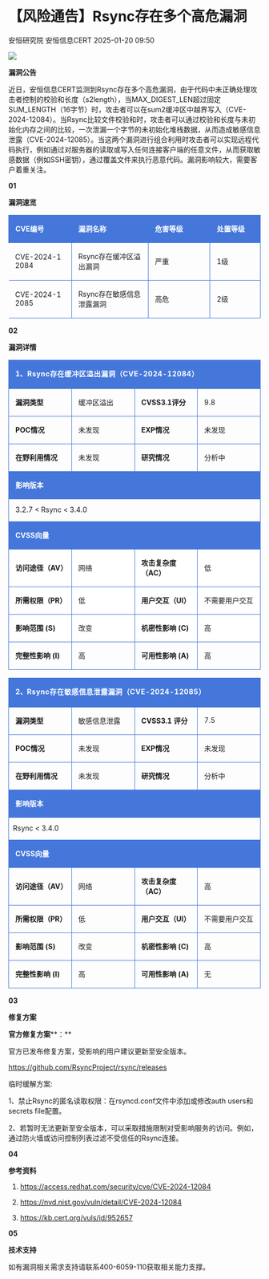 #  【风险通告】Rsync存在多个高危漏洞   
安恒研究院  安恒信息CERT   2025-01-20 09:50  
  
![](https://mmbiz.qpic.cn/mmbiz_jpg/JAzzLj4nXevrbRSvWKlpibU238wmrQ8Fo2AbDkPzia3P6AsR4MxML7J2nQPTkiazI1yJhmKib873btfcAkZ7wocYgA/640?wx_fmt=jpeg&from=appmsg "")  
  
**漏洞公告**  
  
  
  
近日，安恒信息CERT监测到Rsync存在多个高危漏洞，由于代码中未正确处理攻击者控制的校验和长度（s2length），当MAX_DIGEST_LEN超过固定SUM_LENGTH（16字节）时，攻击者可以在sum2缓冲区中越界写入（CVE-2024-12084）。当Rsync比较文件校验和时，攻击者可以通过校验和长度与未初始化内存之间的比较，一次泄漏一个字节的未初始化堆栈数据，从而造成敏感信息泄露（CVE-2024-12085）。当这两个漏洞进行组合利用时攻击者可以实现远程代码执行，例如通过对服务器的读取或写入任何连接客户端的任意文件，从而获取敏感数据（例如SSH密钥），通过覆盖文件来执行恶意代码。漏洞影响较大，需要客户着重关注。  
  
  
**01**  
  
**漏洞速览**  
  
  
<table><tbody><tr style="box-sizing:border-box;"><td colspan="1" rowspan="1" style="border-width:1px;border-color:#4577da;border-style:solid;background-color:#4577da;box-sizing:border-box;" width="25.0000%" data-style="border-width:1px;border-color:rgb(69, 119, 218);border-style:solid;background-color:rgb(69, 119, 218);box-sizing:border-box;" class="js_darkmode__7" align="center" valign="middle"><section style="margin:5px 0%;box-sizing:border-box;"><section style="text-align:left;padding:0px 5px;font-size:14px;color:#ffffff;box-sizing:border-box;margin-bottom:unset;"><p><strong style="box-sizing:border-box;">CVE编号</strong></p></section></section></td><td colspan="1" rowspan="1" style="border-width:1px;border-color:#4577da;border-style:solid;background-color:#4577da;box-sizing:border-box;" width="NaN" data-style="border-width:1px;border-color:rgb(69, 119, 218);border-style:solid;background-color:rgb(69, 119, 218);box-sizing:border-box;" class="js_darkmode__8" align="center" valign="middle"><section style="margin:5px 0%;box-sizing:border-box;"><section style="text-align:left;padding:0px 5px;font-size:14px;color:#ffffff;box-sizing:border-box;margin-bottom:unset;"><p><strong style="box-sizing:border-box;">漏洞名称</strong></p></section></section></td><td colspan="1" rowspan="1" style="border-width:1px;border-color:#4577da;border-style:solid;background-color:#4577da;box-sizing:border-box;" width="123.33333333333333" data-style="border-width:1px;border-color:rgb(69, 119, 218);border-style:solid;background-color:rgb(69, 119, 218);box-sizing:border-box;" class="js_darkmode__9" align="center" valign="middle"><section style="margin:5px 0%;box-sizing:border-box;"><section style="text-align:left;padding:0px 5px;font-size:14px;color:#ffffff;box-sizing:border-box;margin-bottom:unset;"><p><strong style="box-sizing:border-box;">危害等级</strong></p></section></section></td><td colspan="1" rowspan="1" style="border-width:1px;border-color:#4577da;border-style:solid;background-color:#4577da;box-sizing:border-box;" width="19.9900%" data-style="border-width:1px;border-color:rgb(69, 119, 218);border-style:solid;background-color:rgb(69, 119, 218);box-sizing:border-box;" class="js_darkmode__10" align="center" valign="middle"><section style="margin:5px 0%;box-sizing:border-box;"><section style="text-align:left;padding:0px 5px;font-size:14px;color:#ffffff;box-sizing:border-box;margin-bottom:unset;"><p><strong style="box-sizing:border-box;">处置等级</strong></p></section></section></td></tr><tr><td width="25.0000%" style="border-width:1px;border-color:#4577da;border-right-style:solid;border-bottom-style:solid;box-sizing:border-box;word-break:break-all;" align="center" valign="middle"><section style="margin:5px 0%;box-sizing:border-box;"><section style="text-align:left;padding:0px 5px;font-size:14px;box-sizing:border-box;margin-bottom:unset;"><section style="text-indent:0em;margin-bottom:unset;">CVE-2024-12084</section></section></section></td><td width="153.33333333333334" style="border-width:1px;border-color:#4577da;border-right-style:solid;border-bottom-style:solid;box-sizing:border-box;word-break:break-all;" align="center" valign="middle"><section style="margin:5px 0%;box-sizing:border-box;"><section style="text-align:left;padding:0px 5px;font-size:14px;box-sizing:border-box;margin-bottom:unset;"><p>Rsync存在缓冲区溢出漏洞</p></section></section></td><td width="123.33333333333333" style="border-width:1px;border-color:#4577da;border-right-style:solid;border-bottom-style:solid;box-sizing:border-box;word-break:break-all;" align="center" valign="middle"><section style="margin:5px 0%;box-sizing:border-box;"><section style="text-align:left;padding:0px 5px;font-size:14px;box-sizing:border-box;margin-bottom:unset;">严重</section></section></td><td width="19.9900%" style="border-width:1px;border-color:#4577da;border-right-style:solid;border-bottom-style:solid;box-sizing:border-box;" align="center" valign="middle"><section style="margin:5px 0%;box-sizing:border-box;"><section style="text-align:left;padding:0px 5px;font-size:14px;box-sizing:border-box;margin-bottom:unset;"><p>1级<br/></p></section></section></td></tr><tr><td width="25.0000%" style="border-width:1px;border-color:#4577da;border-right-style:solid;border-bottom-style:solid;box-sizing:border-box;word-break:break-all;" align="center" valign="middle"><section style="margin:5px 0%;box-sizing:border-box;"><section style="text-align:left;padding:0px 5px;font-size:14px;box-sizing:border-box;margin-bottom:unset;"><p>CVE-2024-12085</p></section></section></td><td width="NaN" style="border-width:1px;border-color:#4577da;border-right-style:solid;border-bottom-style:solid;box-sizing:border-box;word-break:break-all;" align="center" valign="middle"><section style="margin:5px 0%;box-sizing:border-box;"><section style="text-align:left;padding:0px 5px;font-size:14px;box-sizing:border-box;margin-bottom:unset;"><p>Rsync存在敏感信息泄露漏洞</p></section></section></td><td width="123.33333333333333" style="border-width:1px;border-color:#4577da;border-right-style:solid;border-bottom-style:solid;box-sizing:border-box;" align="center" valign="middle"><section style="margin:5px 0%;box-sizing:border-box;"><section style="text-align:left;padding:0px 5px;font-size:14px;box-sizing:border-box;margin-bottom:unset;"><p>高危</p></section></section></td><td width="19.9900%" style="border-width:1px;border-color:#4577da;border-right-style:solid;border-bottom-style:solid;box-sizing:border-box;" align="center" valign="middle"><section style="margin:5px 0%;box-sizing:border-box;"><section style="text-align:left;padding:0px 5px;font-size:14px;box-sizing:border-box;margin-bottom:unset;"><p>2级<br/></p></section></section></td></tr></tbody></table>  
  
  
**02**  
  
**漏洞详情**  
  
  
<table><tbody style="box-sizing:border-box;"><tr style="box-sizing:border-box;"><td colspan="4" rowspan="1" style="border-width:1px;border-color:#4577da;border-style:solid;background-color:#4577da;box-sizing:border-box;" width="99.9900%"><section style="margin:5px 0%;box-sizing:border-box;"><section style="text-align:left;padding:0px 5px;font-size:14px;color:#FFFFFF;box-sizing:border-box;margin-bottom:unset;"><p><strong style="box-sizing:border-box;">1<span style="font-size:14px;color:#ffffff;font-weight:700;letter-spacing:0.57834px;line-height:22.4px;">、</span></strong><strong style="box-sizing:border-box;"><span style="font-size:14px;color:#ffffff;font-weight:700;letter-spacing:0.57834px;line-height:22.4px;">Rsync存在缓冲区溢出漏洞（CVE-2024-12084）</span></strong></p></section></section></td></tr><tr style="box-sizing:border-box;"><td colspan="1" rowspan="1" style="border-width:1px;border-color:#4577da;border-style:solid;box-sizing:border-box;" width="25.0000%"><section style="margin:5px 0%;box-sizing:border-box;"><section style="text-align:left;padding:0px 5px;font-size:14px;box-sizing:border-box;margin-bottom:unset;"><p><strong style="box-sizing:border-box;">漏洞类型</strong></p></section></section></td><td colspan="1" rowspan="1" style="border-width:1px;border-color:#4577da;border-style:solid;box-sizing:border-box;" width="25.0000%"><section style="margin:5px 0%;box-sizing:border-box;"><section style="text-align:left;padding:0px 5px;font-size:14px;box-sizing:border-box;margin-bottom:unset;"><p>缓冲区溢出<br/></p></section></section></td><td colspan="1" rowspan="1" style="border-width:1px;border-color:#4577da;border-style:solid;box-sizing:border-box;" width="25.0000%"><section style="margin:5px 0%;box-sizing:border-box;"><section style="text-align:left;padding:0px 5px;font-size:14px;box-sizing:border-box;margin-bottom:unset;"><p><strong style="box-sizing:border-box;">CVSS3.1评分<br/></strong></p></section></section></td><td colspan="1" rowspan="1" style="border-width:1px;border-color:#4577da;border-style:solid;box-sizing:border-box;" width="24.9900%"><section style="margin:5px 0%;box-sizing:border-box;"><section style="text-align:left;padding:0px 5px;font-size:14px;box-sizing:border-box;margin-bottom:unset;"><p>9.8</p></section></section></td></tr><tr style="box-sizing:border-box;"><td colspan="1" rowspan="1" style="border-width:1px;border-color:#4577da;border-style:solid;box-sizing:border-box;" width="25.0000%"><section style="margin:5px 0%;box-sizing:border-box;"><section style="text-align:left;padding:0px 5px;font-size:14px;box-sizing:border-box;margin-bottom:unset;"><p><strong style="box-sizing:border-box;">POC情况</strong></p></section></section></td><td colspan="1" rowspan="1" style="border-width:1px;border-color:#4577da;border-style:solid;box-sizing:border-box;" width="25.0000%"><section style="margin:5px 0%;box-sizing:border-box;"><section style="text-align:left;padding:0px 5px;font-size:14px;box-sizing:border-box;margin-bottom:unset;"><p>未发现</p></section></section></td><td colspan="1" rowspan="1" style="border-width:1px;border-color:#4577da;border-style:solid;box-sizing:border-box;" width="25.0000%"><section style="margin:5px 0%;box-sizing:border-box;"><section style="text-align:left;padding:0px 5px;font-size:14px;box-sizing:border-box;margin-bottom:unset;"><p><strong style="box-sizing:border-box;">EXP情况</strong></p></section></section></td><td colspan="1" rowspan="1" style="border-width:1px;border-color:#4577da;border-style:solid;box-sizing:border-box;" width="24.9900%"><section style="margin:5px 0%;box-sizing:border-box;"><section style="text-align:left;padding:0px 5px;font-size:14px;box-sizing:border-box;margin-bottom:unset;"><p>未发现</p></section></section></td></tr><tr style="box-sizing:border-box;"><td colspan="1" rowspan="1" style="border-width:1px;border-color:#4577da;border-style:solid;box-sizing:border-box;" width="25.0000%"><section style="margin:5px 0%;box-sizing:border-box;"><section style="text-align:left;padding:0px 5px;font-size:14px;box-sizing:border-box;margin-bottom:unset;"><p><strong style="box-sizing:border-box;">在野利用情况</strong></p></section></section></td><td colspan="1" rowspan="1" style="border-width:1px;border-color:#4577da;border-style:solid;box-sizing:border-box;" width="25.0000%"><section style="margin:5px 0%;box-sizing:border-box;"><section style="text-align:left;padding:0px 5px;font-size:14px;box-sizing:border-box;margin-bottom:unset;"><p>未发现</p></section></section></td><td colspan="1" rowspan="1" style="border-width:1px;border-color:#4577da;border-style:solid;box-sizing:border-box;" width="25.0000%"><section style="margin:5px 0%;box-sizing:border-box;"><section style="text-align:left;padding:0px 5px;font-size:14px;box-sizing:border-box;margin-bottom:unset;"><p><strong style="box-sizing:border-box;">研究情况</strong></p></section></section></td><td colspan="1" rowspan="1" style="border-width:1px;border-color:#4577da;border-style:solid;box-sizing:border-box;" width="24.9900%"><section style="margin:5px 0%;box-sizing:border-box;"><section style="text-align:left;padding:0px 5px;font-size:14px;box-sizing:border-box;margin-bottom:unset;"><p>分析中<br/></p></section></section></td></tr><tr style="box-sizing:border-box;"><td colspan="4" rowspan="1" style="border-width:1px;border-color:#4577da;border-style:solid;background-color:#4577da;box-sizing:border-box;" width="99.9900%"><section style="margin:5px 0%;box-sizing:border-box;"><section style="text-align:left;padding:0px 5px;font-size:14px;color:#FFFFFF;box-sizing:border-box;margin-bottom:unset;"><p><strong style="box-sizing:border-box;">影响版本</strong></p></section></section></td></tr><tr style="box-sizing:border-box;"><td colspan="4" rowspan="1" style="border-width:1px;border-color:#4577da;border-style:solid;box-sizing:border-box;" width="99.9900%"><section style="margin:5px 0%;box-sizing:border-box;"><section style="text-align:left;padding:0px 5px;font-size:14px;line-height:2;box-sizing:border-box;margin-bottom:unset;">3.2.7 &lt; Rsync &lt; 3.4.0</section></section></td></tr><tr style="box-sizing:border-box;"><td colspan="4" rowspan="1" style="border-width:1px;border-color:#4577da;border-style:solid;background-color:#4577da;box-sizing:border-box;" width="99.9900%"><section style="margin:5px 0%;box-sizing:border-box;"><section style="text-align:left;padding:0px 5px;font-size:14px;color:#FFFFFF;box-sizing:border-box;margin-bottom:unset;"><p><strong style="box-sizing:border-box;">CVSS向量</strong></p></section></section></td></tr><tr style="box-sizing:border-box;"><td colspan="1" rowspan="1" style="border-width:1px;border-color:#4577da;border-style:solid;box-sizing:border-box;background-color:#ffffff;" width="25.0000%"><section style="margin:5px 0%;box-sizing:border-box;"><section style="text-align:left;padding:0px 5px;font-size:14px;box-sizing:border-box;margin-bottom:unset;"><p><strong style="box-sizing:border-box;">访问途径（AV）</strong></p></section></section></td><td colspan="1" rowspan="1" style="border-width:1px;border-color:#4577da;border-style:solid;box-sizing:border-box;background-color:#ffffff;" width="25.0000%"><section style="margin:5px 0%;box-sizing:border-box;"><section style="text-align:left;padding:0px 5px;font-size:14px;box-sizing:border-box;margin-bottom:unset;"><p>网络<br/></p></section></section></td><td colspan="1" rowspan="1" style="border-width:1px;border-color:#4577da;border-style:solid;box-sizing:border-box;background-color:#ffffff;" width="25.0000%"><section style="margin:5px 0%;box-sizing:border-box;"><section style="text-align:left;padding:0px 5px;font-size:14px;box-sizing:border-box;margin-bottom:unset;"><p><strong style="box-sizing:border-box;">攻击复杂度（AC）</strong></p></section></section></td><td colspan="1" rowspan="1" style="border-width:1px;border-color:#4577da;border-style:solid;box-sizing:border-box;background-color:#ffffff;" width="24.9900%"><section style="margin:5px 0%;box-sizing:border-box;"><section style="text-align:left;padding:0px 5px;font-size:14px;box-sizing:border-box;margin-bottom:unset;"><p>低<br/></p></section></section></td></tr><tr style="box-sizing:border-box;"><td colspan="1" rowspan="1" style="border-width:1px;border-color:#4577da;border-style:solid;box-sizing:border-box;background-color:#ffffff;" width="25.0000%"><section style="margin:5px 0%;box-sizing:border-box;"><section style="text-align:left;padding:0px 5px;font-size:14px;box-sizing:border-box;margin-bottom:unset;"><p><strong style="box-sizing:border-box;">所需权限（PR）</strong></p></section></section></td><td colspan="1" rowspan="1" style="border-width:1px;border-color:#4577da;border-style:solid;box-sizing:border-box;background-color:#ffffff;" width="25.0000%"><section style="margin:5px 0%;box-sizing:border-box;"><section style="text-align:left;padding:0px 5px;font-size:14px;box-sizing:border-box;margin-bottom:unset;"><p>低<br/></p></section></section></td><td colspan="1" rowspan="1" style="border-width:1px;border-color:#4577da;border-style:solid;box-sizing:border-box;background-color:#ffffff;" width="25.0000%"><section style="margin:5px 0%;box-sizing:border-box;"><section style="text-align:left;padding:0px 5px;font-size:14px;box-sizing:border-box;margin-bottom:unset;"><p><strong style="box-sizing:border-box;"><span style="box-sizing:border-box;">用户交互（UI）</span></strong></p></section></section></td><td colspan="1" rowspan="1" style="border-width:1px;border-color:#4577da;border-style:solid;box-sizing:border-box;background-color:#ffffff;" width="24.9900%"><section style="margin:5px 0%;box-sizing:border-box;"><section style="text-align:left;padding:0px 5px;font-size:14px;box-sizing:border-box;margin-bottom:unset;"><p>不需要用户交互<br/></p></section></section></td></tr><tr style="box-sizing:border-box;"><td colspan="1" rowspan="1" style="border-width:1px;border-color:#4577da;border-style:solid;box-sizing:border-box;background-color:#ffffff;" width="25.0000%"><section style="margin:5px 0%;box-sizing:border-box;"><section style="text-align:left;padding:0px 5px;font-size:14px;box-sizing:border-box;margin-bottom:unset;"><p><strong style="box-sizing:border-box;">影响范围 (S)</strong><br style="box-sizing:border-box;"/></p></section></section></td><td colspan="1" rowspan="1" style="border-width:1px;border-color:#4577da;border-style:solid;box-sizing:border-box;background-color:#ffffff;" width="25.0000%"><section style="margin:5px 0%;box-sizing:border-box;"><section style="text-align:left;padding:0px 5px;font-size:14px;box-sizing:border-box;margin-bottom:unset;"><p>改变<br/></p></section></section></td><td colspan="1" rowspan="1" style="border-width:1px;border-color:#4577da;border-style:solid;box-sizing:border-box;background-color:#ffffff;" width="25.0000%"><section style="margin:5px 0%;box-sizing:border-box;"><section style="text-align:left;padding:0px 5px;font-size:14px;box-sizing:border-box;margin-bottom:unset;"><p><strong style="box-sizing:border-box;"><span style="box-sizing:border-box;">机密性影响 (C)</span></strong><br style="box-sizing:border-box;"/></p></section></section></td><td colspan="1" rowspan="1" style="border-width:1px;border-color:#4577da;border-style:solid;box-sizing:border-box;background-color:#ffffff;" width="24.9900%"><section style="margin:5px 0%;box-sizing:border-box;"><section style="text-align:left;padding:0px 5px;font-size:14px;box-sizing:border-box;margin-bottom:unset;"><p>高<br/></p></section></section></td></tr><tr style="box-sizing:border-box;"><td colspan="1" rowspan="1" style="border-width:1px;border-color:#4577da;border-style:solid;box-sizing:border-box;" width="25.0000%"><section style="margin:5px 0%;box-sizing:border-box;"><section style="text-align:left;padding:0px 5px;font-size:14px;box-sizing:border-box;margin-bottom:unset;"><p><strong style="box-sizing:border-box;"><strong style="box-sizing:border-box;">完整性影响 (I)</strong></strong></p></section></section></td><td colspan="1" rowspan="1" style="border-width:1px;border-color:#4577da;border-style:solid;box-sizing:border-box;" width="25.0000%"><section style="margin:5px 0%;box-sizing:border-box;"><section style="text-align:left;padding:0px 5px;font-size:14px;box-sizing:border-box;margin-bottom:unset;"><p>高<br/></p></section></section></td><td colspan="1" rowspan="1" style="border-width:1px;border-color:#4577da;border-style:solid;box-sizing:border-box;" width="25.0000%"><section style="margin:5px 0%;box-sizing:border-box;"><section style="text-align:left;padding:0px 5px;font-size:14px;box-sizing:border-box;margin-bottom:unset;"><p><strong style="box-sizing:border-box;">可用性影响 (A)</strong></p></section></section></td><td colspan="1" rowspan="1" style="border-width:1px;border-color:#4577da;border-style:solid;box-sizing:border-box;" width="24.9900%"><section style="margin:5px 0%;box-sizing:border-box;"><section style="text-align:left;padding:0px 5px;font-size:14px;box-sizing:border-box;margin-bottom:unset;">高<br/></section></section></td></tr></tbody></table>  
  
<table><tbody style="box-sizing:border-box;"><tr style="box-sizing:border-box;"><td colspan="4" rowspan="1" style="border-width:1px;border-color:#4577da;border-style:solid;background-color:#4577da;box-sizing:border-box;" width="99.9900%"><section style="margin:5px 0%;box-sizing:border-box;"><section style="text-align:left;padding:0px 5px;font-size:14px;color:#FFFFFF;box-sizing:border-box;margin-bottom:unset;"><p><strong style="box-sizing:border-box;">2、</strong><strong style="box-sizing:border-box;"><span style="font-size:14px;color:#ffffff;font-weight:700;letter-spacing:0.57834px;line-height:22.4px;">Rsync存在敏感信息泄露漏洞（CVE-2024-12085）</span></strong></p></section></section></td></tr><tr style="box-sizing:border-box;"><td colspan="1" rowspan="1" style="border-width:1px;border-color:#4577da;border-style:solid;box-sizing:border-box;" width="25.0000%"><section style="margin:5px 0%;box-sizing:border-box;"><section style="text-align:left;padding:0px 5px;font-size:14px;box-sizing:border-box;margin-bottom:unset;"><p><strong style="box-sizing:border-box;">漏洞类型</strong></p></section></section></td><td colspan="1" rowspan="1" style="border-width:1px;border-color:#4577da;border-style:solid;box-sizing:border-box;" width="25.0000%"><section style="margin:5px 0%;box-sizing:border-box;"><section style="text-align:left;padding:0px 5px;font-size:14px;box-sizing:border-box;margin-bottom:unset;"><p>敏感信息泄露<br/></p></section></section></td><td colspan="1" rowspan="1" style="border-width:1px;border-color:#4577da;border-style:solid;box-sizing:border-box;" width="25.0000%"><section style="margin:5px 0%;box-sizing:border-box;"><section style="text-align:left;padding:0px 5px;font-size:14px;box-sizing:border-box;margin-bottom:unset;"><p><strong style="box-sizing:border-box;">CVSS3.1 评分<br/></strong></p></section></section></td><td colspan="1" rowspan="1" style="border-width:1px;border-color:#4577da;border-style:solid;box-sizing:border-box;" width="24.9900%"><section style="margin:5px 0%;box-sizing:border-box;"><section style="text-align:left;padding:0px 5px;font-size:14px;box-sizing:border-box;margin-bottom:unset;"><p>7.5<br/></p></section></section></td></tr><tr style="box-sizing:border-box;"><td colspan="1" rowspan="1" style="border-width:1px;border-color:#4577da;border-style:solid;box-sizing:border-box;" width="25.0000%"><section style="margin:5px 0%;box-sizing:border-box;"><section style="text-align:left;padding:0px 5px;font-size:14px;box-sizing:border-box;margin-bottom:unset;"><p><strong style="box-sizing:border-box;">POC情况</strong></p></section></section></td><td colspan="1" rowspan="1" style="border-width:1px;border-color:#4577da;border-style:solid;box-sizing:border-box;" width="25.0000%"><section style="margin:5px 0%;box-sizing:border-box;"><section style="text-align:left;padding:0px 5px;font-size:14px;box-sizing:border-box;margin-bottom:unset;"><p>未发现</p></section></section></td><td colspan="1" rowspan="1" style="border-width:1px;border-color:#4577da;border-style:solid;box-sizing:border-box;" width="25.0000%"><section style="margin:5px 0%;box-sizing:border-box;"><section style="text-align:left;padding:0px 5px;font-size:14px;box-sizing:border-box;margin-bottom:unset;"><p><strong style="box-sizing:border-box;">EXP情况</strong></p></section></section></td><td colspan="1" rowspan="1" style="border-width:1px;border-color:#4577da;border-style:solid;box-sizing:border-box;" width="24.9900%"><section style="margin:5px 0%;box-sizing:border-box;"><section style="text-align:left;padding:0px 5px;font-size:14px;box-sizing:border-box;margin-bottom:unset;"><p>未发现</p></section></section></td></tr><tr style="box-sizing:border-box;"><td colspan="1" rowspan="1" style="border-width:1px;border-color:#4577da;border-style:solid;box-sizing:border-box;" width="25.0000%"><section style="margin:5px 0%;box-sizing:border-box;"><section style="text-align:left;padding:0px 5px;font-size:14px;box-sizing:border-box;margin-bottom:unset;"><p><strong style="box-sizing:border-box;">在野利用情况</strong></p></section></section></td><td colspan="1" rowspan="1" style="border-width:1px;border-color:#4577da;border-style:solid;box-sizing:border-box;" width="25.0000%"><section style="margin:5px 0%;box-sizing:border-box;"><section style="text-align:left;padding:0px 5px;font-size:14px;box-sizing:border-box;margin-bottom:unset;"><p>未发现</p></section></section></td><td colspan="1" rowspan="1" style="border-width:1px;border-color:#4577da;border-style:solid;box-sizing:border-box;" width="25.0000%"><section style="margin:5px 0%;box-sizing:border-box;"><section style="text-align:left;padding:0px 5px;font-size:14px;box-sizing:border-box;margin-bottom:unset;"><p><strong style="box-sizing:border-box;">研究情况</strong></p></section></section></td><td colspan="1" rowspan="1" style="border-width:1px;border-color:#4577da;border-style:solid;box-sizing:border-box;" width="24.9900%"><section style="margin:5px 0%;box-sizing:border-box;"><section style="text-align:left;padding:0px 5px;font-size:14px;box-sizing:border-box;margin-bottom:unset;"><p>分析中<br/></p></section></section></td></tr><tr style="box-sizing:border-box;"><td colspan="4" rowspan="1" style="border-width:1px;border-color:#4577da;border-style:solid;background-color:#4577da;box-sizing:border-box;" width="99.9900%"><section style="margin:5px 0%;box-sizing:border-box;"><section style="text-align:left;padding:0px 5px;font-size:14px;color:#FFFFFF;box-sizing:border-box;margin-bottom:unset;"><p><strong style="box-sizing:border-box;">影响版本</strong></p></section></section></td></tr><tr style="box-sizing:border-box;"><td colspan="4" rowspan="1" style="border-width:1px;border-color:#4577da;border-style:solid;box-sizing:border-box;" width="99.9900%"><section style="margin:5px 0%;box-sizing:border-box;"><section style="text-align:left;padding-top:0px;padding-bottom:0px;font-size:14px;line-height:2;box-sizing:border-box;margin-bottom:unset;">Rsync &lt; 3.4.0</section></section></td></tr><tr style="box-sizing:border-box;"><td colspan="4" rowspan="1" style="border-width:1px;border-color:#4577da;border-style:solid;background-color:#4577da;box-sizing:border-box;" width="99.9900%"><section style="margin:5px 0%;box-sizing:border-box;"><section style="text-align:left;padding:0px 5px;font-size:14px;color:#FFFFFF;box-sizing:border-box;margin-bottom:unset;"><p><strong style="box-sizing:border-box;">CVSS向量</strong></p></section></section></td></tr><tr style="box-sizing:border-box;"><td colspan="1" rowspan="1" style="border-width:1px;border-color:#4577da;border-style:solid;box-sizing:border-box;" width="25.0000%"><section style="margin:5px 0%;box-sizing:border-box;"><section style="text-align:left;padding:0px 5px;font-size:14px;box-sizing:border-box;margin-bottom:unset;"><p><strong style="box-sizing:border-box;">访问途径（AV）</strong></p></section></section></td><td colspan="1" rowspan="1" style="border-width:1px;border-color:#4577da;border-style:solid;box-sizing:border-box;" width="25.0000%"><section style="margin:5px 0%;box-sizing:border-box;"><section style="text-align:left;padding:0px 5px;font-size:14px;box-sizing:border-box;margin-bottom:unset;"><p>网络<br/></p></section></section></td><td colspan="1" rowspan="1" style="border-width:1px;border-color:#4577da;border-style:solid;box-sizing:border-box;" width="25.0000%"><section style="margin:5px 0%;box-sizing:border-box;"><section style="text-align:left;padding:0px 5px;font-size:14px;box-sizing:border-box;margin-bottom:unset;"><p><strong style="box-sizing:border-box;">攻击复杂度（AC）</strong></p></section></section></td><td colspan="1" rowspan="1" style="border-width:1px;border-color:#4577da;border-style:solid;box-sizing:border-box;" width="24.9900%"><section style="margin:5px 0%;box-sizing:border-box;"><section style="text-align:left;padding:0px 5px;font-size:14px;box-sizing:border-box;margin-bottom:unset;"><p>高<br/></p></section></section></td></tr><tr style="box-sizing:border-box;"><td colspan="1" rowspan="1" style="border-width:1px;border-color:#4577da;border-style:solid;box-sizing:border-box;" width="25.0000%"><section style="margin:5px 0%;box-sizing:border-box;"><section style="text-align:left;padding:0px 5px;font-size:14px;box-sizing:border-box;margin-bottom:unset;"><p><strong style="box-sizing:border-box;">所需权限（PR）</strong></p></section></section></td><td colspan="1" rowspan="1" style="border-width:1px;border-color:#4577da;border-style:solid;box-sizing:border-box;" width="25.0000%"><section style="margin:5px 0%;box-sizing:border-box;"><section style="text-align:left;padding:0px 5px;font-size:14px;box-sizing:border-box;margin-bottom:unset;"><p>低<br/></p></section></section></td><td colspan="1" rowspan="1" style="border-width:1px;border-color:#4577da;border-style:solid;box-sizing:border-box;" width="25.0000%"><section style="margin:5px 0%;box-sizing:border-box;"><section style="text-align:left;padding:0px 5px;font-size:14px;box-sizing:border-box;margin-bottom:unset;"><p><strong style="box-sizing:border-box;"><span style="box-sizing:border-box;">用户交互（UI）</span></strong></p></section></section></td><td colspan="1" rowspan="1" style="border-width:1px;border-color:#4577da;border-style:solid;box-sizing:border-box;" width="24.9900%"><section style="margin:5px 0%;box-sizing:border-box;"><section style="text-align:left;padding:0px 5px;font-size:14px;box-sizing:border-box;margin-bottom:unset;"><p>不需要用户交互<br/></p></section></section></td></tr><tr style="box-sizing:border-box;"><td colspan="1" rowspan="1" style="border-width:1px;border-color:#4577da;border-style:solid;box-sizing:border-box;" width="25.0000%"><section style="margin:5px 0%;box-sizing:border-box;"><section style="text-align:left;padding:0px 5px;font-size:14px;box-sizing:border-box;margin-bottom:unset;"><p><strong style="box-sizing:border-box;">影响范围 (S)</strong><br style="box-sizing:border-box;"/></p></section></section></td><td colspan="1" rowspan="1" style="border-width:1px;border-color:#4577da;border-style:solid;box-sizing:border-box;" width="25.0000%"><section style="margin:5px 0%;box-sizing:border-box;"><section style="text-align:left;padding:0px 5px;font-size:14px;box-sizing:border-box;margin-bottom:unset;"><p>改变<br/></p></section></section></td><td colspan="1" rowspan="1" style="border-width:1px;border-color:#4577da;border-style:solid;box-sizing:border-box;" width="25.0000%"><section style="margin:5px 0%;box-sizing:border-box;"><section style="text-align:left;padding:0px 5px;font-size:14px;box-sizing:border-box;margin-bottom:unset;"><p><strong style="box-sizing:border-box;"><span style="box-sizing:border-box;">机密性影响 (C)</span></strong><br style="box-sizing:border-box;"/></p></section></section></td><td colspan="1" rowspan="1" style="border-width:1px;border-color:#4577da;border-style:solid;box-sizing:border-box;" width="24.9900%"><section style="margin:5px 0%;box-sizing:border-box;"><section style="text-align:left;padding:0px 5px;font-size:14px;box-sizing:border-box;margin-bottom:unset;"><p>高</p></section></section></td></tr><tr style="box-sizing:border-box;"><td colspan="1" rowspan="1" style="border-width:1px;border-color:#4577da;border-style:solid;box-sizing:border-box;" width="25.0000%"><section style="margin:5px 0%;box-sizing:border-box;"><section style="text-align:left;padding:0px 5px;font-size:14px;box-sizing:border-box;margin-bottom:unset;"><p><strong style="box-sizing:border-box;"><strong style="box-sizing:border-box;">完整性影响 (I)</strong></strong></p></section></section></td><td colspan="1" rowspan="1" style="border-width:1px;border-color:#4577da;border-style:solid;box-sizing:border-box;" width="25.0000%"><section style="margin:5px 0%;box-sizing:border-box;"><section style="text-align:left;padding:0px 5px;font-size:14px;box-sizing:border-box;margin-bottom:unset;"><p>高</p></section></section></td><td colspan="1" rowspan="1" style="border-width:1px;border-color:#4577da;border-style:solid;box-sizing:border-box;" width="25.0000%"><section style="margin:5px 0%;box-sizing:border-box;"><section style="text-align:left;padding:0px 5px;font-size:14px;box-sizing:border-box;margin-bottom:unset;"><p><strong style="box-sizing:border-box;">可用性影响 (A)</strong></p></section></section></td><td colspan="1" rowspan="1" style="border-width:1px;border-color:#4577da;border-style:solid;box-sizing:border-box;" width="24.9900%"><section style="margin:5px 0%;box-sizing:border-box;"><section style="text-align:left;padding:0px 5px;font-size:14px;box-sizing:border-box;margin-bottom:unset;"><p>无<br/></p></section></section></td></tr></tbody></table>  
  
  
**03**  
  
**修复方案**  
  
  
**官方修复方案****：**  
  
官方已发布修复方案，受影响的用户建议更新至安全版本。  
  
https://github.com/RsyncProject/rsync/releases  
  
临时缓解方案:  
  
1、禁止Rsync的匿名读取权限：在rsyncd.conf文件中添加或修改auth users和secrets file配置。  
  
2、若暂时无法更新至安全版本，可以采取措施限制对受影响服务的访问。例如，通过防火墙或访问控制列表过滤不受信任的Rsync连接。  
  
  
**04**  
  
**参考资料**  
  
1. https://access.redhat.com/security/cve/CVE-2024-12084  
  
1. https://nvd.nist.gov/vuln/detail/CVE-2024-12084  
  
1. https://kb.cert.org/vuls/id/952657  
  
  
  
  
**05**  
  
**技术支持**  
  
  
如有漏洞相关需求支持请联系400-6059-110获取相关能力支撑。  
  
